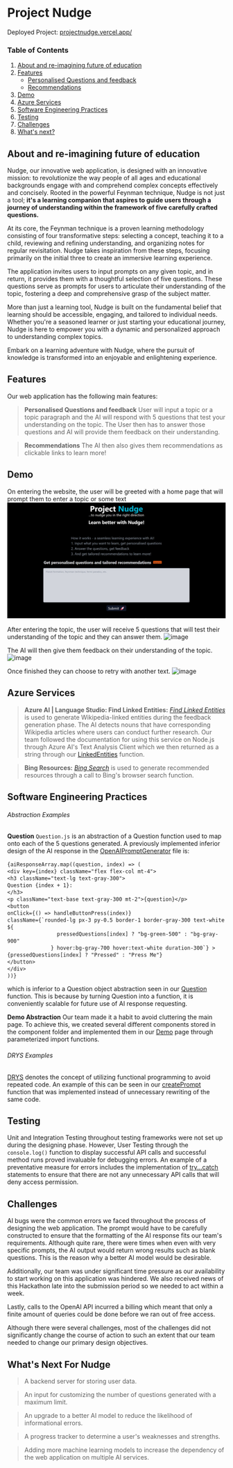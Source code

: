 # Project Nudge

Deployed Project: [projectnudge.vercel.app/](https://projectnudge.vercel.app/)

### Table of Contents

1. [About and re-imagining future of education](#about)
2. [Features](#features)
   - [Personalised Questions and feedback](#persQues)
   - [Recommendations](#recom)
3. [Demo](#example)
4. [Azure Services](#azure)
5. [Software Engineering Practices](#swepractice)
6. [Testing](#test)
7. [Challenges](#challenges)
8. [What's next?](#misc)

## About and re-imagining future of education <a name="about"></a>

Nudge, our innovative web application, is designed with an innovative mission: to revolutionize the way people of all ages and educational backgrounds engage with and comprehend complex concepts effectively and concisely. Rooted in the powerful Feynman technique, Nudge is not just a tool; **it's a learning companion that aspires to guide users through a journey of understanding within the framework of five carefully crafted questions.**

At its core, the Feynman technique is a proven learning methodology consisting of four transformative steps: selecting a concept, teaching it to a child, reviewing and refining understanding, and organizing notes for regular revisitation. Nudge takes inspiration from these steps, focusing primarily on the initial three to create an immersive learning experience.

The application invites users to input prompts on any given topic, and in return, it provides them with a thoughtful selection of five questions. These questions serve as prompts for users to articulate their understanding of the topic, fostering a deep and comprehensive grasp of the subject matter.

More than just a learning tool, Nudge is built on the fundamental belief that learning should be accessible, engaging, and tailored to individual needs. Whether you're a seasoned learner or just starting your educational journey, Nudge is here to empower you with a dynamic and personalized approach to understanding complex topics.

Embark on a learning adventure with Nudge, where the pursuit of knowledge is transformed into an enjoyable and enlightening experience.

## Features <a name="features"></a>

Our web application has the following main features:

> **Personalised Questions and feedback** <a name="persQues"></a>
> User will input a topic or a topic paragraph and the AI
> will respond with 5 questions that test your understanding
> on the topic.
> The User then has to answer those questions and AI will provide them
> feedback on their understanding.

> **Recommendations** <a name="recom"></a>
> The AI then also gives them recommendations
> as clickable links to learn more!

## Demo <a name="example"></a>

On entering the website, the user will be greeted with a home page that will prompt them to enter a topic or some text
![Example](/documentationImages/home.jpg)

After entering the topic, the user will receive 5 questions that will test their understanding of the topic and they can answer them.
![image](https://github.com/PyromancerBoom/ai-hack-nudge/assets/58062202/7097747b-3abb-403b-b35c-5cb5f722b01b)

The AI will then give them feedback on their understanding of the topic.
![image](https://github.com/PyromancerBoom/ai-hack-nudge/assets/58062202/5818b3c3-4284-42af-947d-d00b2efd32cc)

Once finished they can choose to retry with another text.
![image](https://github.com/PyromancerBoom/ai-hack-nudge/assets/58062202/8ac142c0-41e9-4d3d-a3e7-ae22dcc757c3)


## Azure Services <a name="azure"></a>

> **Azure AI | Language Studio: Find Linked Entities:** [_Find Linked Entities_](https://language.cognitive.azure.com/tryout/linkedEntities) is used to generate Wikipedia-linked entities during the feedback generation phase. The AI detects nouns that have corresponding Wikipedia articles where users can conduct further research. Our team followed the documentation for using this service on Node.js through Azure AI's Text Analysis Client which we then returned as a string through our [LinkedEntities](/cinnamonroll//src/components/LinkedEntities.js) function.

> **Bing Resources:** [_Bing Search_](/cinnamonroll/src/components/BingSearch.js) is used to generate recommended resources through a call to Bing's browser search function.

## Software Engineering Practices <a name="swepractice"></a>

###### Abstraction Examples

**Question**
`Question.js` is an abstraction of a Question function used to map
onto each of the 5 questions generated. A previously implemented inferior design of the AI response in the [OpenAIPromptGenerator](/cinnamonroll//src/OpenAIPromptGenerator.js) file is:

```
{aiResponseArray.map((question, index) => (
<div key={index} className="flex flex-col mt-4">
<h3 className="text-lg text-gray-300">
Question {index + 1}:
</h3>
<p className="text-base text-gray-300 mt-2">{question}</p>
<button
onClick={() => handleButtonPress(index)}
className={`rounded-lg px-3 py-0.5 border-1 border-gray-300 text-white ${
                pressedQuestions[index] ? "bg-green-500" : "bg-gray-900"
              } hover:bg-gray-700 hover:text-white duration-300`} >
{pressedQuestions[index] ? "Pressed" : "Press Me"}
</button>
</div>
))}
```

which is inferior to a Question object abstraction seen in our [Question](/cinnamonroll/src/components/Question.js) function. This is because by turning Question into a function, it is conveniently scalable for future use of AI response requesting.

**Demo Abstraction**
Our team made it a habit to avoid cluttering the main page. To achieve this, we created several different components stored in the component folder and implemented them in our [Demo](/cinnamonroll/src/components/Demo.js) page through parameterized import functions.

###### DRYS Examples

[DRYS](https://www.baeldung.com/cs/dry-software-design-principle#:~:text=Definition,only%20once%20in%20the%20codebase.) denotes the concept of utilizing functional programming to avoid repeated code.
An example of this can be seen in our [createPrompt](/cinnamonroll/src/components/createPrompt.js) function that was implemented instead of unnecessary rewriting of the same code.

## Testing <a name="test"></a>

Unit and Integration Testing throughout testing frameworks were not set up during the designing phase. However, User Testing through the `console.log()` function to display successful API calls and successful method runs proved invaluable for debugging errors. An example of a preventative measure for errors includes the implementation of [try...catch](https://developer.mozilla.org/en-US/docs/Web/JavaScript/Reference/Statements/try...catch) statements to ensure that there are not any unnecessary API calls that will deny access permission.

## Challenges <a name="challenges"></a>

AI bugs were the common errors we faced throughout the process of designing the web application. The prompt would have to be carefully constructed to ensure that the formatting of the AI response fits our team's requirements. Although quite rare, there were times when even with very specific prompts, the AI output would return wrong results such as blank questions. This is the reason why a better AI model would be desirable.

Additionally, our team was under significant time pressure as our availability to start working on this application was hindered. We also received news of this Hackathon late into the submission period so we needed to act within a week.

Lastly, calls to the OpenAI API incurred a billing which meant that only a finite amount of queries could be done before we ran out of free access.

Although there were several challenges, most of the challenges did not significantly change the course of action to such an extent that our team needed to change our primary design objectives.

## What's Next For Nudge <a name="misc"></a>

> A backend server for storing user data.

> An input for customizing the number of questions generated with a maximum limit.

> An upgrade to a better AI model to reduce the likelihood of informational errors.

> A progress tracker to determine a user's weaknesses and strengths.

> Adding more machine learning models to increase the dependency of the web application on multiple AI services.
